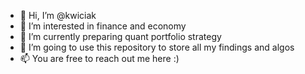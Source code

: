 - 👋 Hi, I’m @kwiciak
- 👀 I’m interested in finance and economy
- 🌱 I’m currently preparing quant portfolio strategy
- 💞️ I’m going to use this repository to store all my findings and algos
- 📫 You are free to reach out me here :)

<!---
kwiciak/kwiciak is a ✨ special ✨ repository because its `README.md` (this file) appears on your GitHub profile.
You can click the Preview link to take a look at your changes.
--->
